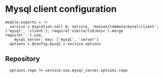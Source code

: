 
# Mysql client configuration

    module.exports = ->
      service = migration.call @, service, 'masson/commons/mysql/client', ['mysql', 'client'], require('nikita/lib/misc').merge require('.').use,
        mysql_server: key: ['mysql', 'server']
      options = @config.mysql = service.options

## Repository

      options.repo ?= service.use.mysql_server.options.repo
      
